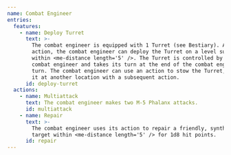 ```yaml
---
name: Combat Engineer
entries:
  features:
    - name: Deploy Turret
      text: >-
        The combat engineer is equipped with 1 Turret (see Bestiary). As an
        action, the combat engineer can deploy the Turret on a level surface
        within <me-distance length='5' />. The Turret is controlled by the
        combat engineer and takes its turn at the end of the combat engineer's
        turn. The combat engineer can use an action to stow the Turret, placing
        it at another location with a subsequent action.
      id: deploy-turret
  actions:
    - name: Multiattack
      text: The combat engineer makes two M-5 Phalanx attacks.
      id: multiattack
    - name: Repair
      text: >-
        The combat engineer uses its action to repair a friendly, synthetic
        target within <me-distance length='5' /> for 1d8 hit points.
      id: repair
---
```

